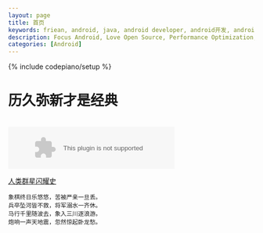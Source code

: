 ```yaml
---
layout: page
title: 首页
keywords: friean, android, java, android developer, android开发, android技术分享, performance
description: Focus Android, Love Open Source, Performance Optimization, Coding now
categories: [Android]
---
```

{% include codepiano/setup %}
<!--<img src="/image/bg_home.jpg" width="100%" height="300"/> -->  

# 历久弥新才是经典

<br/>  
<embed src="http://music.163.com/style/swf/widget.swf?sid=2102361&type=2&auto=1&width=320&height=66" width="340" height="86"  allowNetworking="all"/> 
<br/>

 <a href="/posts">人类群星闪耀史</a>
 
    象棋终日乐悠悠，苦被严亲一旦丢。
    兵卒坠河皆不救，将军溺水一齐休。
    马行千里随波去，象入三川逐浪游。
    炮响一声天地震，忽然惊起卧龙愁。

<!-- <a href="/posts">逸事录</a>

 <a href="/posts">博客</a>-->

<!--<a href="/apk/stetho_sample.apk">下载</a>-->



<br />

<div id="comment-hook">
<!-- 多说评论框 start -->
	<div class="ds-thread" data-thread-key="88888" data-title="{{ page.title }}" data-url="http://friean.cn{{ page.url }}"></div>
<!-- 多说评论框 end -->
<!-- 多说公共JS代码 start (一个网页只需插入一次) -->
<script type="text/javascript">
var duoshuoQuery = {short_name:"frieancn"};
	(function() {
		var ds = document.createElement('script');
		ds.type = 'text/javascript';ds.async = true;
		ds.src = (document.location.protocol == 'https:' ? 'https:' : 'http:') + '//static.duoshuo.com/embed.js';
		ds.charset = 'UTF-8';
		(document.getElementsByTagName('head')[0] 
		 || document.getElementsByTagName('body')[0]).appendChild(ds);
	})();
</script>
<!-- 多说公共JS代码 end -->
</div>
